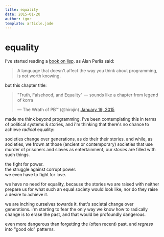 ```yaml
---
title: equality
date: 2015-01-20
author: igor
template: article.jade
---
```

# equality

i've started reading a [book on lisp](http://www.gigamonkeys.com/book/). as Alan Perlis said:

>  A language that doesn't affect the way you think about programming, is not worth knowing. 

but this chapter title:

<blockquote class="twitter-tweet" lang="en"><p>&quot;Truth, Falsehood, and
Equality&quot; — sounds like a chapter from legend of korra</p>&mdash; The
Wrath of PB™ (@hirojin) <a href="https://twitter.com/hirojin/status/557255799144480769">January 19, 2015</a>
</blockquote> <script async src="//platform.twitter.com/widgets.js" charset="utf-8"></script>


made me think beyond programming. i've been contemplating this in terms of
political systems & stories, and i'm thinking that there's no chance to achieve
*radical* equality:

<span class="more"></span>

societies change over generations, as do their their stories. and while, as
societies, we frown at those (ancient or contemporary) societies that use
murder of prisoners and slaves as entertainment, our *stories* are filled with
such things.

the fight for power.  
the struggle against corrupt power.  
we even have to fight for love.

we have no need for equality, because the stories we are raised with neither
prepare us for what such an equal society would look like, nor do they raise a
desire to achieve it.

we are inching ourselves towards it. that's societal change over generations.
i'm starting to fear the only way we know how to radically change is to erase
the past, and that would be profoundly dangerous.

even more dangerous than forgetting the (often recent) past, and *regress* into
"good old" patterns.
